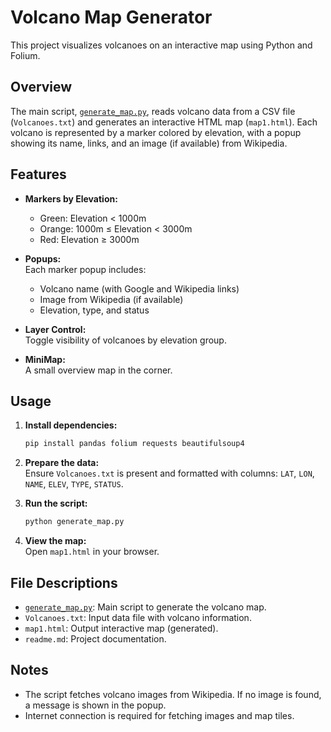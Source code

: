 # Volcano Map Generator

This project visualizes volcanoes on an interactive map using Python and Folium.

## Overview

The main script, [`generate_map.py`](generate_map.py), reads volcano data from a CSV file (`Volcanoes.txt`) and generates an interactive HTML map (`map1.html`). Each volcano is represented by a marker colored by elevation, with a popup showing its name, links, and an image (if available) from Wikipedia.

## Features

- **Markers by Elevation:**  
  - Green: Elevation < 1000m  
  - Orange: 1000m ≤ Elevation < 3000m  
  - Red: Elevation ≥ 3000m

- **Popups:**  
  Each marker popup includes:
  - Volcano name (with Google and Wikipedia links)
  - Image from Wikipedia (if available)
  - Elevation, type, and status

- **Layer Control:**  
  Toggle visibility of volcanoes by elevation group.

- **MiniMap:**  
  A small overview map in the corner.

## Usage

1. **Install dependencies:**
   ```sh
   pip install pandas folium requests beautifulsoup4
   ```

2. **Prepare the data:**  
   Ensure `Volcanoes.txt` is present and formatted with columns: `LAT`, `LON`, `NAME`, `ELEV`, `TYPE`, `STATUS`.

3. **Run the script:**
   ```sh
   python generate_map.py
   ```

4. **View the map:**  
   Open `map1.html` in your browser.

## File Descriptions

- [`generate_map.py`](generate_map.py): Main script to generate the volcano map.
- `Volcanoes.txt`: Input data file with volcano information.
- `map1.html`: Output interactive map (generated).
- `readme.md`: Project documentation.

## Notes

- The script fetches volcano images from Wikipedia. If no image is found, a message is shown in the popup.
- Internet connection is required for fetching images and map tiles.
